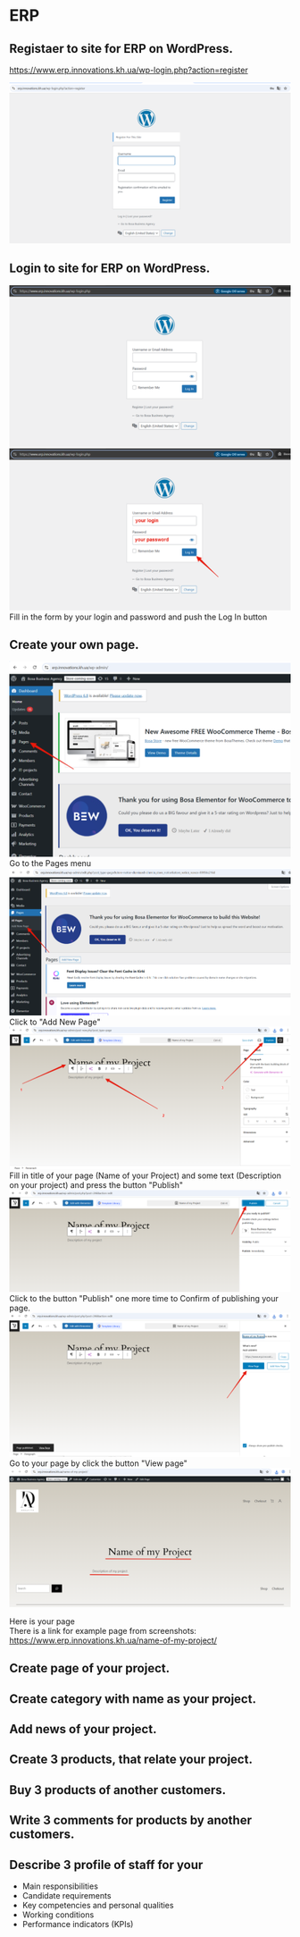 # ERP
## Registaer to site for ERP on WordPress.
<a href = "https://www.erp.innovations.kh.ua/wp-login.php?action=register" targer = _blank>https://www.erp.innovations.kh.ua/wp-login.php?action=register</a>

<img src = "img/erp01.png">

## Login to site for ERP on WordPress.

<img src = "img/erp02.png">

<img src = "img/erp02a.png">
Fill in the form by your login and password and push the Log In button 

## Create your own page.

<img src = "img/erp03.png">
Go to the Pages menu

<img src = "img/erp04.png">
Click to "Add New Page" 


<img src = "img/erp05.png">
Fill in title of your page (Name of your Project) and some text (Description on your project) and press the button "Publish"

<img src = "img/erp06.png">
Click to the button "Publish" one more time to Confirm of publishing your page.

<img src = "img/erp07.png">
Go to your page by click the button "View page"

<img src = "img/erp08.png">

Here is your page  
There is a link for example page from screenshots: <a href = "https://www.erp.innovations.kh.ua/name-of-my-project/" target = "_blank">https://www.erp.innovations.kh.ua/name-of-my-project/</a>

## Create page of your project.


## Create category with name as your project.

## Add news of your project.


## Create 3 products, that relate your project.


## Buy 3 products of another customers.


## Write 3 comments for products by another customers.


## Describe 3 profile of staff for your 
- Main responsibilities
- Candidate requirements
- Key competencies and personal qualities
- Working conditions
- Performance indicators (KPIs)

